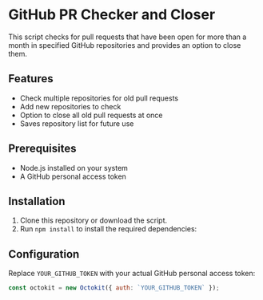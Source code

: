 # GitHub PR Checker and Closer

This script checks for pull requests that have been open for more than a month in specified GitHub repositories and provides an option to close them.

## Features

- Check multiple repositories for old pull requests
- Add new repositories to check
- Option to close all old pull requests at once
- Saves repository list for future use

## Prerequisites

- Node.js installed on your system
- A GitHub personal access token

## Installation

1. Clone this repository or download the script.
2. Run `npm install` to install the required dependencies:


## Configuration

Replace `YOUR_GITHUB_TOKEN` with your actual GitHub personal access token:
```javascript
const octokit = new Octokit({ auth: `YOUR_GITHUB_TOKEN` });